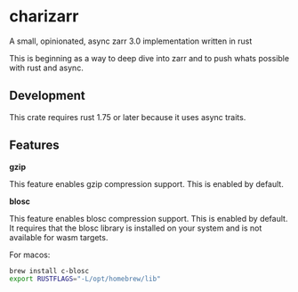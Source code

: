 # charizarr

A small, opinionated, async zarr 3.0 implementation written in rust

This is beginning as a way to deep dive into zarr and to push whats possible
with rust and async.

## Development

This crate requires rust 1.75 or later because it uses async traits.

## Features

**gzip**

This feature enables gzip compression support. This is enabled by default.

**blosc**

This feature enables blosc compression support. This is enabled by default. It requires that the blosc library is installed on your system and is not available for wasm targets.

For macos:
```bash
brew install c-blosc
export RUSTFLAGS="-L/opt/homebrew/lib"
```
